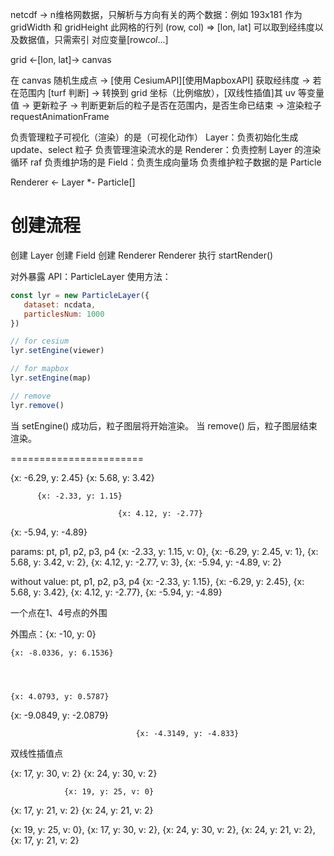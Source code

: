 netcdf -> n维格网数据，只解析与方向有关的两个数据：例如 193x181
   作为 gridWidth 和 gridHeight
   此网格的行列 (row, col) => [lon, lat] 可以取到经纬度以及数据值，只需索引 对应变量[row*col*...]
   
   grid <-[lon, lat]-> canvas 

   在 canvas 随机生成点
   -> [使用 CesiumAPI][使用MapboxAPI] 获取经纬度
   -> 若在范围内 [turf 判断]
   -> 转换到 grid 坐标（比例缩放），[双线性插值]其 uv 等变量值 
   -> 更新粒子 
   -> 判断更新后的粒子是否在范围内，是否生命已结束 
   -> 渲染粒子 requestAnimationFrame

   负责管理粒子可视化（渲染）的是（可视化动作） Layer：负责初始化生成 update、select 粒子
   负责管理渲染流水的是 Renderer：负责控制 Layer 的渲染循环 raf
   负责维护场的是 Field：负责生成向量场
   负责维护粒子数据的是 Particle

   Renderer <- Layer *- Particle[]
   
# 创建流程

创建 Layer
创建 Field
创建 Renderer
Renderer 执行 startRender()

对外暴露 API：ParticleLayer
使用方法：

``` js
const lyr = new ParticleLayer({
   dataset: ncdata,
   particlesNum: 1000
})

// for cesium
lyr.setEngine(viewer)

// for mapbox
lyr.setEngine(map)

// remove
lyr.remove()
```

当 setEngine() 成功后，粒子图层将开始渲染。
当 remove() 后，粒子图层结束渲染。


=======================

{x: -6.29, y: 2.45}	        	{x: 5.68, y: 3.42}

	      {x: -2.33, y: 1.15}

	                     	{x: 4.12, y: -2.77}
  {x: -5.94, y: -4.89}		


params:
pt, p1, p2, p3, p4
{x: -2.33, y: 1.15, v: 0}, {x: -6.29, y: 2.45, v: 1}, {x: 5.68, y: 3.42, v: 2}, {x: 4.12, y: -2.77, v: 3}, {x: -5.94, y: -4.89, v: 2}

without value:
pt, p1, p2, p3, p4
{x: -2.33, y: 1.15}, {x: -6.29, y: 2.45}, {x: 5.68, y: 3.42}, {x: 4.12, y: -2.77}, {x: -5.94, y: -4.89}


一个点在1、4号点的外围

外围点：{x: -10, y: 0}

	{x: -8.0336, y: 6.1536}



																					{x: 4.0793, y: 0.5787}


{x: -9.0849, y: -2.0879}


								{x: -4.3149, y: -4.833}



双线性插值点

{x: 17, y: 30, v: 2}				{x: 24, y: 30, v: 2}

				{x: 19, y: 25, v: 0}

{x: 17, y: 21, v: 2}				{x: 24, y: 21, v: 2}

{x: 19, y: 25, v: 0}, {x: 17, y: 30, v: 2}, {x: 24, y: 30, v: 2}, {x: 24, y: 21, v: 2}, {x: 17, y: 21, v: 2}